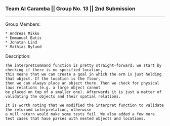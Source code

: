 ### Team AI Caramba || Group No. 13 || 2nd Submission ###
---
Group Members:

	* Andreas Mikko
	* Emmanuel Batis
	* Jonatan Lind
	* Mathias Bylund
	
Description:

	The interpretCommand function is pretty straight-forward; we start by checking if there is no specified location, 
	this means that we can create a goal in which the arm is just holding that object. If the location is the floor,
	then we can always place an object there. Then we check for physical laws relations (e.g. a large object cannot
	be placed on top of a smaller one). Afterwards it is just a matter of validating the objects and their spatial relations.
	
	It is worth noting that we modified the interpret function to validate the returned interpretation, otherwise
	a null return would make some tests fail. We also added a few more test cases that have parses with nested objects and locations. 
	
